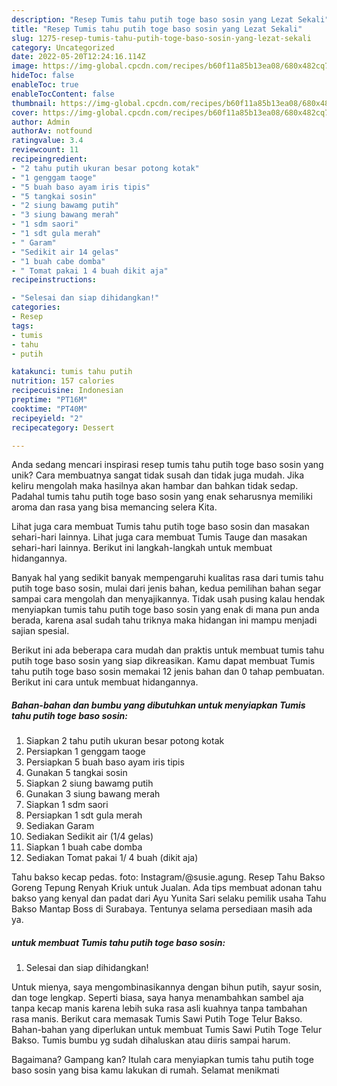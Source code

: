 ```yaml
---
description: "Resep Tumis tahu putih toge baso sosin yang Lezat Sekali"
title: "Resep Tumis tahu putih toge baso sosin yang Lezat Sekali"
slug: 1275-resep-tumis-tahu-putih-toge-baso-sosin-yang-lezat-sekali
category: Uncategorized
date: 2022-05-20T12:24:16.114Z
image: https://img-global.cpcdn.com/recipes/b60f11a85b13ea08/680x482cq70/tumis-tahu-putih-toge-baso-sosin-foto-resep-utama.jpg
hideToc: false
enableToc: true
enableTocContent: false
thumbnail: https://img-global.cpcdn.com/recipes/b60f11a85b13ea08/680x482cq70/tumis-tahu-putih-toge-baso-sosin-foto-resep-utama.jpg
cover: https://img-global.cpcdn.com/recipes/b60f11a85b13ea08/680x482cq70/tumis-tahu-putih-toge-baso-sosin-foto-resep-utama.jpg
author: Admin
authorAv: notfound
ratingvalue: 3.4
reviewcount: 11
recipeingredient:
- "2 tahu putih ukuran besar potong kotak"
- "1 genggam taoge"
- "5 buah baso ayam iris tipis"
- "5 tangkai sosin"
- "2 siung bawamg putih"
- "3 siung bawang merah"
- "1 sdm saori"
- "1 sdt gula merah"
- " Garam"
- "Sedikit air 14 gelas"
- "1 buah cabe domba"
- " Tomat pakai 1 4 buah dikit aja"
recipeinstructions:

- "Selesai dan siap dihidangkan!"
categories:
- Resep
tags:
- tumis
- tahu
- putih

katakunci: tumis tahu putih 
nutrition: 157 calories
recipecuisine: Indonesian
preptime: "PT16M"
cooktime: "PT40M"
recipeyield: "2"
recipecategory: Dessert

---
```





Anda sedang mencari inspirasi resep tumis tahu putih toge baso sosin yang unik? Cara membuatnya sangat tidak susah dan tidak juga mudah. Jika keliru mengolah maka hasilnya akan hambar dan bahkan tidak sedap. Padahal tumis tahu putih toge baso sosin yang enak seharusnya memiliki aroma dan rasa yang bisa memancing selera Kita.





Lihat juga cara membuat Tumis tahu putih toge baso sosin dan masakan sehari-hari lainnya. Lihat juga cara membuat Tumis Tauge dan masakan sehari-hari lainnya. Berikut ini langkah-langkah untuk membuat hidangannya.

Banyak hal yang sedikit banyak mempengaruhi kualitas rasa dari tumis tahu putih toge baso sosin, mulai dari jenis bahan, kedua pemilihan bahan segar sampai cara mengolah dan menyajikannya. Tidak usah pusing kalau hendak menyiapkan tumis tahu putih toge baso sosin yang enak di mana pun anda berada, karena asal sudah tahu triknya maka hidangan ini mampu menjadi sajian spesial.






Berikut ini ada beberapa cara mudah dan praktis untuk membuat tumis tahu putih toge baso sosin yang siap dikreasikan. Kamu dapat membuat Tumis tahu putih toge baso sosin memakai 12 jenis bahan dan 0 tahap pembuatan. Berikut ini cara untuk membuat hidangannya.

<!--inarticleads1-->

##### Bahan-bahan dan bumbu yang dibutuhkan untuk menyiapkan Tumis tahu putih toge baso sosin:

1. Siapkan 2 tahu putih ukuran besar potong kotak
1. Persiapkan 1 genggam taoge
1. Persiapkan 5 buah baso ayam iris tipis
1. Gunakan 5 tangkai sosin
1. Siapkan 2 siung bawamg putih
1. Gunakan 3 siung bawang merah
1. Siapkan 1 sdm saori
1. Persiapkan 1 sdt gula merah
1. Sediakan  Garam
1. Sediakan Sedikit air (1/4 gelas)
1. Siapkan 1 buah cabe domba
1. Sediakan  Tomat pakai 1/ 4 buah (dikit aja)


Tahu bakso kecap pedas. foto: Instagram/@susie.agung. Resep Tahu Bakso Goreng Tepung Renyah Kriuk untuk Jualan. Ada tips membuat adonan tahu bakso yang kenyal dan padat dari Ayu Yunita Sari selaku pemilik usaha Tahu Bakso Mantap Boss di Surabaya. Tentunya selama persediaan masih ada ya. 

<!--inarticleads2-->

#####  untuk membuat Tumis tahu putih toge baso sosin:


1. Selesai dan siap dihidangkan!

Untuk mienya, saya mengombinasikannya dengan bihun putih, sayur sosin, dan toge lengkap. Seperti biasa, saya hanya menambahkan sambel aja tanpa kecap manis karena lebih suka rasa asli kuahnya tanpa tambahan rasa manis. Berikut cara memasak Tumis Sawi Putih Toge Telur Bakso. Bahan-bahan yang diperlukan untuk membuat Tumis Sawi Putih Toge Telur Bakso. Tumis bumbu yg sudah dihaluskan atau diiris sampai harum. 

Bagaimana? Gampang kan? Itulah cara menyiapkan tumis tahu putih toge baso sosin yang bisa kamu lakukan di rumah. Selamat menikmati
